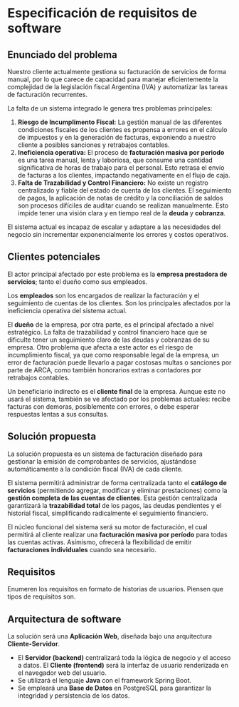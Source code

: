# Especificación de requisitos de software

## Enunciado del problema

Nuestro cliente actualmente gestiona su facturación de servicios de forma manual, por lo que carece de capacidad para manejar eficientemente la complejidad de la legislación fiscal Argentina (IVA) y automatizar las tareas de facturación recurrentes.

La falta de un sistema integrado le genera tres problemas principales:
1) **Riesgo de Incumplimento Fiscal:** La gestión manual de las diferentes condiciones fiscales de los clientes es propensa a errores en el cálculo de impuestos y en la generación de facturas, exponiendo a nuestro cliente a posibles sanciones y retrabajos contables.
2) **Ineficiencia operativa:** El proceso de **facturación masiva por periodo** es una tarea manual, lenta y laboriosa, que consume una cantidad significativa de horas de trabajo para el personal. Esto retrasa el envío de facturas a los clientes, impactando negativamente en el flujo de caja.
3) **Falta de Trazabilidad y Control Financiero:** No existe un registro centralizado y fiable del estado de cuenta de los clientes. 
El seguimiento de pagos, la aplicación de notas de crédito y la conciliación de saldos son procesos difíciles de auditar cuando se realizan manualmente. Esto impide tener una visión clara y en tiempo real de la **deuda** y **cobranza**.

El sistema actual es incapaz de escalar y adaptare a las necesidades del negocio sin incrementar exponencialmente los errores y costos operativos. 

## Clientes potenciales

El actor principal afectado por este problema es la **empresa prestadora de servicios**; tanto el dueño como sus empleados. 

Los **empleados** son los encargados de realizar la facturación y el seguimiento de cuentas de los clientes. Son los principales afectados por la ineficiencia operativa del sistema actual.

El **dueño** de la empresa, por otra parte, es el principal afectado a nivel estratégico. 
La falta de trazabilidad y control financiero hace que se dificulte tener un seguimiento claro de las deudas y cobranzas de su empresa. 
Otro problema que afecta a este actor es el riesgo de incumplimiento fiscal, ya que como responsable legal de la empresa, un error de facturación puede llevarlo a pagar costosas multas o sanciones por parte de ARCA, 
como también honorarios extras a contadores por retrabajos contables. 

Un beneficiario indirecto es el **cliente final** de la empresa. Aunque este no usará el sistema, también se ve afectado por los problemas actuales: recibe facturas con demoras, posiblemente con errores, o debe esperar respuestas lentas a sus consultas.
 
## Solución propuesta
La solución propuesta es un sistema de facturación diseñado para gestionar la emisión de comprobantes de servicios, ajustándose automáticamente a la condición fiscal (IVA) de cada cliente.

El sistema permitirá administrar de forma centralizada tanto el **catálogo de servicios** (permitiendo agregar, modificar y eliminar prestaciones) como la **gestión completa de las cuentas de clientes**.
Esta gestión centralizada garantizará la **trazabilidad total** de los pagos, las deudas pendientes y el historial fiscal, simplificando radicalmente el seguimiento financiero.

El núcleo funcional del sistema será su motor de facturación, el cual permitirá al cliente realizar una **facturación masiva por período** para todas las cuentas activas. Asímismo, ofrecerá la flexibilidad de emitir **facturaciones individuales** cuando sea necesario.

## Requisitos

Enumeren los requisitos en formato de historias de usuarios. Piensen que tipos de requisitos son.

## Arquitectura de software

La solución será una **Aplicación Web**, diseñada bajo una arquitectura **Cliente-Servidor**.

* El **Servidor (backend)** centralizará toda la lógica de negocio y el acceso a datos. El **Cliente (frontend)** será la interfaz de usuario renderizada en el navegador web del usuario.
* Se utilizará el lenguaje **Java** con el framework Spring Boot.
* Se empleará una **Base de Datos** en PostgreSQL para garantizar la integridad y persistencia de los datos.



